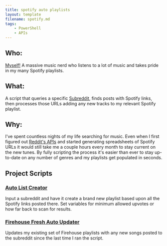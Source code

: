 ```yaml
---
title: spotify auto playlists
layout: template
filename: spotify.md
tags:
    - PowerShell
    - APIs
---
```


## Who:
[Myself!](https://www.last.fm/user/eNG3EN) A massive music nerd who listens to a lot of music and takes pride in my many Spotify playlists.
## What:
A script that queries a specific [Subreddit](https://www.reddit.com/r/Firehouse), finds posts with Spotify links, then processes those URLs adding any new tracks to my relevant Spotify playlist.
## Why:
I've spent countless nights of my life searching for music. Even when I first figured out [Reddit's APIs](https://www.reddit.com/dev/api/) and started generating spreadsheets of Spotify URLs it would still take me a couple hours every month to stay current on the new tunes. By fully scripting the process it's easier than ever to stay up-to-date on any number of genres and my playlists get populated in seconds.
## Project Scripts
### [Auto List Creator](https://github.com/iarichter/spotify-powershell-scripting/blob/main/newReleasesFromSubredditToSpotifyPlaylist.ps1)
Input a subreddit and have it create a brand new playlist based upon all the Spotify links posted there. Set variables for minimum allowed upvotes or how far back to scan for results.
### [Firehouse Fresh Auto Updater]()
Updates my existing set of Firehouse playlists with any new songs posted to the subreddit since the last time I ran the script.